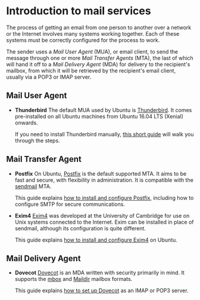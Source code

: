 # Introduction to mail services

The process of getting an email from one person to another over a network or the Internet involves many systems working together. Each of these systems must be correctly configured for the process to work. 

The sender uses a *Mail User Agent* (MUA), or email client, to send the message through one or more *Mail Transfer Agents* (MTA), the last of which will hand it off to a *Mail Delivery Agent* (MDA) for delivery to the recipient's mailbox, from which it will be retrieved by the recipient's email client, usually via a POP3 or IMAP server.

## Mail User Agent 

* **Thunderbird**
  The default MUA used by Ubuntu is [Thunderbird](https://www.thunderbird.net/). It comes pre-installed on all Ubuntu machines from Ubuntu 16.04 LTS (Xenial) onwards.
  
  If you need to install Thunderbird manually, [this short guide](https://snapcraft.io/install/thunderbird/ubuntu) will walk you through the steps. 

## Mail Transfer Agent

* **Postfix**
  On Ubuntu, [Postfix](https://www.postfix.org/) is the default supported MTA. It aims to be fast and secure, with flexibility in administration. It is compatible with the [sendmail](https://www.authsmtp.com/sendmail/index.html) MTA. 
  
  This guide explains [how to install and configure Postfix](../how-to/install-and-configure-postfix.md), including how to configure SMTP for secure communications.

* **Exim4**
  [Exim4](https://www.exim.org/) was developed at the University of Cambridge for use on Unix systems connected to the Internet. Exim can be installed in place of sendmail, although its configuration is quite different. 
  
  This guide explains [how to install and configure Exim4](../how-to/install-and-configure-exim4.md) on Ubuntu.

## Mail Delivery Agent

* **Dovecot**
  [Dovecot](https://www.dovecot.org/) is an MDA written with security primarily in mind. It supports the [mbox](https://en.wikipedia.org/wiki/Mbox) and [Maildir](https://en.wikipedia.org/wiki/Maildir) mailbox formats. 
  
  This guide explains [how to set up Dovecot](../how-to/install-and-configure-dovecot.md) as an IMAP or POP3 server.
